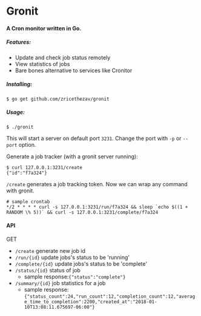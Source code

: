 # Gronit
#### A Cron monitor written in Go.

##### Features:
 * Update and check job status remotely
 * View statistics of jobs
 * Bare bones alternative to services like Cronitor

##### Installing:
```
$ go get github.com/zricethezav/gronit
```

##### Usage: 

```
$ ./gronit
```
This will start a server on default port `3231`. Change the port with `-p` or `--port` option.

Generate a job tracker (with a gronit server running):
```
$ curl 127.0.0.1:3231/create
{"id":"f7a324"}
```
`/create` generates a job tracking token. Now we can wrap any command with gronit.

```
# sample crontab
*/2 * * * * curl -s 127.0.0.1:3231/run/f7a324 && sleep `echo $((1 + RANDOM \% 5))` && curl -s 127.0.0.1:3231/complete/f7a324

```
#### API 
GET
* `/create` generate new job id
* `/run/{id}` update jobs's status to be 'running'
* `/complete/{id}` update jobs's status to be 'complete'
* `/status/{id}` status of job
  * sample response:```{"status":"complete"}```
* `/summary/{id}` job statistics for a job
  * sample response: ```{"status_count":24,"run_count":12,"completion_count":12,"average_time_to_completion":2200,"created_at":"2018-01-10T13:08:11.675697-06:00"}```


